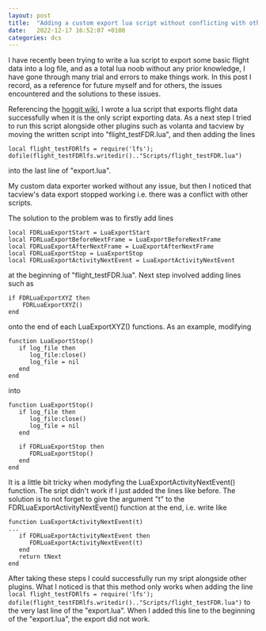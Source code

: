 ```yaml
---
layout: post
title:  "Adding a custom export lua script without conflicting with other scripts"
date:   2022-12-17 16:52:07 +0100
categories: dcs
---
```

I have recently been trying to write a lua script to export some basic flight data into a log file, and as a total lua noob without any prior knowledge, I have gone through many trial and errors to make things work. In this post I record, as a reference for future myself and for others, the issues encountered and the solutions to these issues.

Referencing the [hoggit wiki](https://wiki.hoggitworld.com/view/DCS_export), I wrote a lua script that exports flight data successfully when it is the only script exporting data. As a next step I tried to run this script alongside other plugins such as volanta and tacview by moving the written script into "flight_testFDR.lua", and then adding the lines
```
local flight_testFDRlfs = require('lfs'); dofile(flight_testFDRlfs.writedir().."Scripts/flight_testFDR.lua")
```
into the last line of "export.lua". 
 
My custom data exporter worked without any issue, but then I noticed that tacview's data export stopped working i.e. there was a conflict with other scripts. 
 
The solution to the problem was to firstly add lines
```
local FDRLuaExportStart = LuaExportStart
local FDRLuaExportBeforeNextFrame = LuaExportBeforeNextFrame
local FDRLuaExportAfterNextFrame = LuaExportAfterNextFrame
local FDRLuaExportStop = LuaExportStop
local FDRLuaExportActivityNextEvent = LuaExportActivityNextEvent
```
at the beginning of "flight_testFDR.lua". Next step involved adding lines such as
```
if FDRLuaExportXYZ then
	FDRLuaExportXYZ()
end
```
onto the end of each LuaExportXYZ() functions. As an example, modifying
```
function LuaExportStop()
   if log_file then
      log_file:close()
      log_file = nil
   end
end
```
into
```
function LuaExportStop()
   if log_file then
      log_file:close()
      log_file = nil
   end

   if FDRLuaExportStop then
      FDRLuaExportStop()
   end
end
```
It is a little bit tricky when modyfing the LuaExportActivityNextEvent() function. The sript didn't work if I just added the lines like before. The solution is to not forget to give the argument "t" to the FDRLuaExportActivityNextEvent() function at the end, i.e. write like
```
function LuaExportActivityNextEvent(t)
...
   if FDRLuaExportActivityNextEvent then
      FDRLuaExportActivityNextEvent(t)
   end
   return tNext
end
```

After taking these steps I could successfully run my sript alongside other plugins. What I noticed is that this method only works when adding the line
```local flight_testFDRlfs = require('lfs'); dofile(flight_testFDRlfs.writedir().."Scripts/flight_testFDR.lua")```
to the very last line of the "export.lua". When I added this line to the beginning of the "export.lua", the export did not work.
